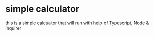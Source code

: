 # simple calculator
 this is a simple calcuator that will run with help  of Typescript, Node &  inquirer
